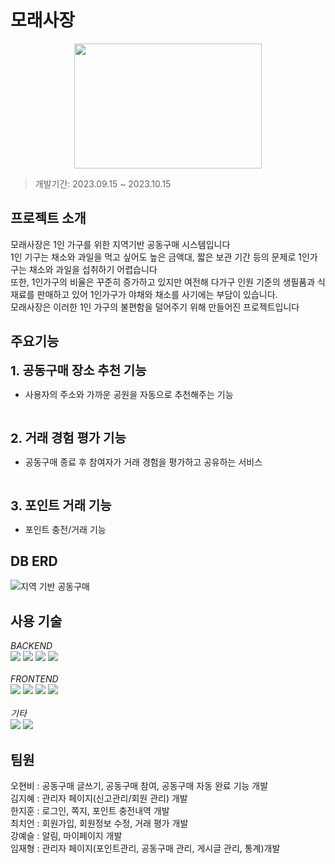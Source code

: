 # 모래사장

<p align="center">
<img src="https://github.com/hyeon0678/moraeSajang/assets/115452850/8ad16dfa-b48f-4038-9bb4-f8f1b636d1d2" width="300" height="200"/>
</p>

> 개발기간: 2023.09.15 ~ 2023.10.15


## 프로젝트 소개
모래사장은 1인 가구를 위한 지역기반 공동구매 시스템입니다<br/>
1인 기구는 채소와 과일을 먹고 싶어도 높은 금액대, 짧은 보관 기간 등의 문제로 1인가구는 채소와 과일을 섭취하기 어렵습니다<br/>
또한, 1인가구의 비율은 꾸준히 증가하고 있지만 여전해 다가구 인원 기준의 생필품과 식재료를 판매하고 있어 1인가구가 야채와 채소를 사기에는 부담이 있습니다.<br/>
모래사장은 이러한 1인 가구의 불편함을 덜어주기 위해 만들어진 프로젝트입니다


## 주요기능
<span style="font-size: 20px;">__1. 공동구매 장소 추천 기능__</span><br/>
- 사용자의 주소와 가까운 공원을 자동으로 추천해주는 기능
<br/>

<span style="font-size: 20px;">__2. 거래 경험 평가 기능__</span><br/>
- 공동구매 종료 후 참여자가 거래 경험을 평가하고 공유하는 서비스
<br/>

<span style="font-size: 20px;">__3. 포인트 거래 기능__</span><br/>
- 포인트 충전/거래 기능

## DB ERD
![지역 기반 공동구매](https://github.com/hyeon0678/moraeSajang/assets/115452850/62a89721-01d5-4c5f-9583-ca9faf014e2f)

## 사용 기술
_BACKEND_
<br/>
<img src="https://img.shields.io/badge/java-007396?style=for-the-badge&logo=java&logoColor=white"> 
<img src="https://img.shields.io/badge/spring-6DB33F?style=for-the-badge&logo=spring&logoColor=white">
<img src="https://img.shields.io/badge/mybatis-007396?style=for-the-badge&logo=java&logoColor=white">
<img src="https://img.shields.io/badge/mariaDB-003545?style=for-the-badge&logo=mariaDB&logoColor=white">
<br/>
<br/>
_FRONTEND_
<br/>
  <img src="https://img.shields.io/badge/html5-E34F26?style=for-the-badge&logo=html5&logoColor=white"> 
  <img src="https://img.shields.io/badge/css-1572B6?style=for-the-badge&logo=css3&logoColor=white"> 
  <img src="https://img.shields.io/badge/javascript-F7DF1E?style=for-the-badge&logo=javascript&logoColor=black"> 
  <img src="https://img.shields.io/badge/jquery-0769AD?style=for-the-badge&logo=jquery&logoColor=white">
<br/>
<br/>
_기타_
<br/>
  <img src="https://img.shields.io/badge/github-181717?style=for-the-badge&logo=github&logoColor=white">
  <img src="https://img.shields.io/badge/git-F05032?style=for-the-badge&logo=git&logoColor=white">

## 팀원
오현비 : 공동구매 글쓰기, 공동구매 참여, 공동구매 자동 완료 기능 개발 <br/>
김지혜 : 관리자 페이지(신고관리/회원 관리) 개발 <br/>
한지훈 : 로그인, 쪽지, 포인트 충전내역 개발 <br/>
최치언 : 회원가입, 회원정보 수정, 거래 평가 개발 <br/>
강예슬 : 알림, 마이페이지 개발 <br/>
임재형 : 관리자 페이지(포인트관리, 공동구매 관리, 게시글 관리, 통계)개발  


